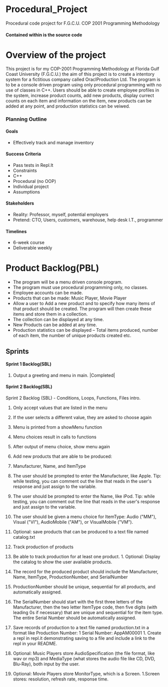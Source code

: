 # Procedural_Project
Procedural code project for F.G.C.U. COP 2001 Programming Methodology

#### Contained within is the source code

# Overview of the project
This project is for my COP-2001 Programming Methodology at Florida Gulf Coast University (F.G.C.U.) the aim of this project is to create a intentory system for a fictitious company called OraclProduction Ltd. The program is to be a console driven program using only procedural programming with no use of classes in C++.
Users should be able to create employee profiles in the system, increase product counts, add new products, display currect counts on each item and information on the item, new products can be added at any point, and production statistics can be veiwed. 

### Planning Outline 

#### Goals
* Effectively track and manage inventory

#### Success Criteria
* Pass tests in Repl.lt
* Constraints
* C++
* Procedural (no OOP)
* Individual project
* Assumptions

#### Stakeholders
* Reality: Professor, myself, potential employers
* Pretend: CTO, Users, customers, warehouse, help desk I.T., programmer
#### Timelines
* 6-week course
* Deliverable weekly


# Product Backlog(PBL)
   * The program will be a menu driven console program.  
   * The program must use procedural programming only, no classes. 
   * Employee accounts can be made.
   * Products that can be made: Music Player, Movie Player
   * Allow a user to Add a new product and to specify how many items of that product should be created. The program will then create these items and store them in a collection.
   * The collection can be displayed at any time.
   * New Products can be added at any time.
   * Production statistics can be displayed – Total items produced, number of each item, the number of unique products created etc.

## Sprints

#### Sprint 1 Backlog(SBL)
1. Output a greeting and menu in main. |Completed|

#### Sprint 2 Backlog(SBL)
Sprint 2 Backlog (SBL) - Conditions, Loops, Functions, Files intro. 

1. Only accept values that are listed in the menu
2. If the user selects a different value, they are asked to choose again
3. Menu is printed from a showMenu function
4. Menu choices result in calls to functions
5. After output of menu choice, show menu again
6. Add new products that are able to be produced:
  1. Manufacturer, Name, and ItemType 
  2. The user should be prompted to enter the Manufacturer, like Apple. Tip: while testing, you can comment out the line that   reads in the user's response and just assign to the variable. 
  3. The user should be prompted to enter the Name, like iPod. Tip: while testing, you can comment out the line that reads in the user's response and just assign to the variable.
  4. The user should be given a menu choice for ItemType: Audio ("MM"), Visual ("VI"), AudioMobile ("AM"), or VisualMobile ("VM").

  5. Optional: save products that can be produced to a text file named catalog.txt
7. Track production of products
  1. Be able to track production for at least one product. 
    1. Optional: Display the catalog to show the user available products. 
  2. The record for the produced product should include the Manufacturer, Name, ItemType, ProductionNumber, and SerialNumber 
  3. ProductionNumber should be unique, sequential for all products, and automatically assigned.
  4. The SerialNumber should start with the first three letters of the Manufacturer, then the two letter ItemType code, then five digits (with leading 0s if necessary) that are unique and sequential for the item type. The entire Serial Number should be automatically assigned. 
  5. Save records of production to a text file named production.txt in a format like Production Number: 1 Serial Number: AppAM00001
    1. Create a repl in repl.it demonstrating saving to a file and include a link to the repl in your README.

8. Optional: Music Players store AudioSpecification (the file format, like wav or mp3) and MediaType (what stores the audio file  like CD, DVD, Blu-Ray), both input by the user.
9. Optional: Movie Players store MonitorType, which is a Screen.
  1.Screen stores: resolution, refresh rate, response time.
